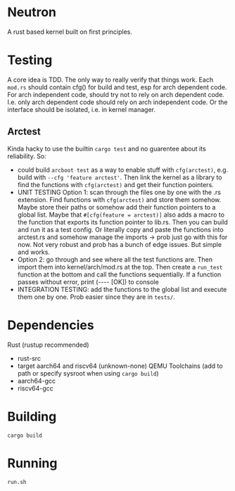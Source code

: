 # Neutron
A rust based kernel built on first principles.

# Testing
A core idea is TDD. The only way to really verify that things work. Each `mod.rs` should contain cfg() for build and test, esp for arch dependent code. For arch independent code, should try not to rely on arch dependent code. I.e. only arch dependent code should rely on arch independent code. Or the interface should be isolated, i.e. in kernel manager.

## Arctest
Kinda hacky to use the builtin `cargo test` and no guarentee about its reliability.
So:
- could build `arcboot test` as a way to enable stuff with `cfg(arctest)`, e.g. build with `--cfg 'feature arctest'`. Then link the kernel as a library to find the functions with `cfg(arctest)` and get their function pointers.
- UNIT TESTING Option 1: scan through the files one by one with the .rs extension. Find functions with `cfg(arctest)` and store them somehow. Maybe store their paths or somehow add their function pointers to a global list. Maybe that `#[cfg(feature = arctest)]` also adds a macro to the function that exports its function pointer to lib.rs. Then you can build and run it as a test config. Or literally copy and paste the functions into arctest.rs and somehow manage the imports -> prob just go with this for now.
Not very robust and prob has a bunch of edge issues. But simple and works.
- Option 2: go through and see where all the test functions are. Then import them into kernel/arch/mod.rs at the top. Then create a `run_test` function at the bottom and call the functions sequentially. If a function passes without error, print (---- [OK]) to console
- INTEGRATION TESTING: add the functions to the global list and execute them one by one. Prob easier since they are in `tests/`.

# Dependencies
Rust (rustup recommended)
 - rust-src
 - target aarch64 and riscv64 (unknown-none)
QEMU
Toolchains (add to path or specify sysroot when using `cargo build`)
 - aarch64-gcc
 - riscv64-gcc

# Building
`cargo build`

# Running
`run.sh`
